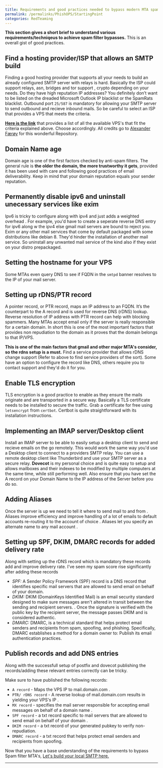 ```yaml
---
title: Requirements and good practices needed to bypass modern MTA spam filters
permalink: /permalinks/PhishOPS/StartingPoint
categories: RedTeaming
---
```


**This section gives a short brief to understand various requirements/techniqeus to achieve spam filter bypasses.** This is an overall gist of good practices. 

## Find a hosting provider/ISP that allows an SMTP build

Finding a good hosting provider that supports all your needs to build an already configured SMTP server with relays is hard. Basically the ISP could support relays, asn, bridges and tor support , crypto depending on your needs. 
Do they have high reputation IP addresses? You definitely don’t want to be listed on the dreaded Microsoft Outlook IP blacklist or the SpamRats blacklist. Outbound port `25/587` is mandatory for allowing your SMTP server to send outbound and recieve inbound mails. So be careful to select an ISP that provides a VPS that meets the criteria.

**[Here is the link](https://gitlab.torproject.org/legacy/trac/-/wikis/doc/GoodBadISPs)** that provides a list of all the available VPS's that fit the criteria explained above. Choose accordingly. All credits go to [Alexander Færøy](https://gitlab.torproject.org/ahf) for this wonderful Repository.

## Domain Name age

Domain age is one of the first factors checked by anti-spam filters. The general rule is **the older the domain, the more trustworthy it gets**, provided it has been used with care and following good practices of email deliverability. Keep in mind that your domain reputation equals your sender reputation.

## Permanently disable ipv6 and uninstall unecessary services like exim

Ipv6 is tricky to configure along with ipv4 and just adds a weighted overhead . For example, you'd have to create a seperate reverse DNS entry for ipv6 along w the ipv4 else gmail mail servers are bound to reject you. 
Exim or any other mail services that come by default packaged with some distributions like debian 8. They'd hinder the installation of another mail service. So uninstall any unwanted mail service of the kind also if they exist on your distro prepackaged.

## Setting the hostname for your VPS

Some MTAs even query DNS to see if FQDN in the `smtpd` banner resolves to the IP of your mail server.

## Setting up rDNS/PTR record

A pointer record, or PTR record, maps an IP address to an FQDN. It’s the counterpart to the A record and is used for reverse DNS (rDNS) lookup.
Reverse resolution of IP address with PTR record can help with blocking spammers. Many MTAs accept email only if the server is really responsible for a certain domain. 
In short this is one of the most important factors that provides non repudiation to the domain as it proves that the domain belongs to that IP/VPS.

__This is one of the main factors that gmail and other major MTA's consider, so the rdns setup is a must.__ Find a service provider that allows rDNS change support (Refer to above to find service providers of the sort). Some have an option to configure the record like DNS, others require you to contact support and they'd do it for you.

## Enable TLS encryption

TLS encryption is a good practice to enable as they ensure the mails originate and are transported in a secure way. Basically a TLS certificate needs to be installed to secure the traffic. Grab a certificate for free using `letsencrypt` from `certbot`.  Certbot is quite straightforward with its installation instructions.

## Implementing an IMAP server/Desktop client

Install an IMAP server to be able to easily setup a desktop client to send and recieve emails on the go remotely. This would work the same way you'd use a Desktop client to connect to a providers SMTP relay.  You can use a remote desktop client like Thunderbird and use your SMTP server as a secure relay.   __Dovecot__ is my personal choice and is quite easy to setup and allows mailboxes and their indexes to be modified by multiple computers at the same time, while still performing well. Also ensure that you have set the A record on your Domain Name to the IP address of the Server before you do so. 

## Adding Aliases

Once the server is up  we need to tell it where to send mail to and from . Aliases improve efficiency and improve handling of a lot of emails to default accounts re-routing it to the account of choice . Aliases let you specify an alternate name to any mail account . 

## Setting up SPF, DKIM, DMARC records for added delivery rate

Along with setting up the rDNS record which is mandatory these records add and improve delivery rate. I've seen my spam score rise significantly after adding these records  
- _SPF:_ A Sender Policy Framework (SPF) record is a DNS record that identifies specific mail servers that are allowed to send email on behalf of your domain.
- _DKIM:_ DKIM (DomainKeys Identified Mail) is an email security standard designed to make sure messages aren't altered in transit between the sending and recipient servers. . Once the signature is verified with the public key by the recipient server, the message passes DKIM and is considered authentic.
- _DMARC:_ DMARC, is a technical standard that helps protect email senders and recipients from spam, spoofing, and phishing. Specifically, DMARC establishes a method for a domain owner to: Publish its email authentication practices.

## Publish records and add DNS entries

Along with the successfull setup of postfix and dovecot publishing the records/adding these relevant entries correctly can be tricky.

Make sure to have published the following records:
- `A record` - Maps the VPS IP to mail.domain.com .
- `PTR/ rDNS record` - A reverse lookup of mail.domain.com results in yielding your VPS's IP . 
- `MX record` - specifies the mail server responsible for accepting email messages on behalf of a domain name .
- `SPF record` - a txt record specific to  mail servers that are allowed to send email on behalf of your domain .
- `DKIM record` - a txt record of your generated pubkey to verify non-repudiation.
- `DMARC record` - a txt record that helps protect email senders and recipients from spoofing. 

Now that you have a base understanding of the requirements to bypass Spam filter MTA's, [Let's build your local SMTP here.](https://m3rcer.github.io/redteaming/spamfilterbypass/)

_________________________________________________________________________________________________


